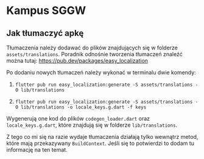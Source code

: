 # Kampus SGGW

## Jak tłumaczyć apkę
Tłumaczenia należy dodawać do plików znajdujących się w folderze ```assets/translations```.
Poradnik odnośnie tworzenia tłumaczeń znaleźć można tutaj: https://pub.dev/packages/easy_localization

Po dodaniu nowych tłumaczeń należy wykonać w terminalu dwie komendy:

1) ```flutter pub run easy_localization:generate -S assets/translations -O lib/translations```

2) ```flutter pub run easy_localization:generate -S assets/translations -O lib/translations -o locale_keys.g.dart -f keys```

Wygenerują one kod do plików ```codegen_loader.dart``` oraz ```locale_keys.g.dart```, które znajdują się w folderze ```lib/translations```.

Z tego co mi się na razie wydaje tłumaczenia działają tylko wewnątrz metod, które mają przekazywany ```BuildContext```. Jeśli się to potwierdzi to dodam tu informację na ten temat.
